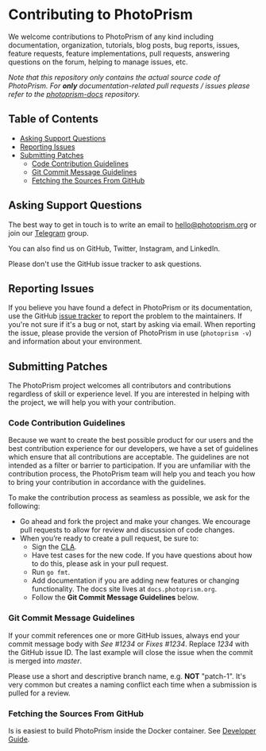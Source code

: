 # Contributing to PhotoPrism

We welcome contributions to PhotoPrism of any kind including documentation,
organization, tutorials, blog posts, bug reports, issues, feature requests,
feature implementations, pull requests, answering questions on the forum,
helping to manage issues, etc.

*Note that this repository only contains the actual source code of PhotoPrism. For **only** documentation-related pull requests / issues please refer to the [photoprism-docs](https://github.com/photoprism/photoprism-docs) repository.*

## Table of Contents

* [Asking Support Questions](#asking-support-questions)
* [Reporting Issues](#reporting-issues)
* [Submitting Patches](#submitting-patches)
  * [Code Contribution Guidelines](#code-contribution-guidelines)
  * [Git Commit Message Guidelines](#git-commit-message-guidelines)
  * [Fetching the Sources From GitHub](#fetching-the-sources-from-github)

## Asking Support Questions

The best way to get in touch is to write an email to hello@photoprism.org or join our [Telegram](https://t.me/joinchat/B8AmeBAUEugGszzuklsj5w) group.

You can also find us on GitHub, Twitter, Instagram, and LinkedIn.

Please don't use the GitHub issue tracker to ask questions.

## Reporting Issues

If you believe you have found a defect in PhotoPrism or its documentation, use
the GitHub [issue tracker](https://github.com/photoprism/photoprism/issues) to report
the problem to the maintainers. If you're not sure if it's a bug or not,
start by asking via email.
When reporting the issue, please provide the version of PhotoPrism in use (`photoprism -v`) and information about your environment.

## Submitting Patches

The PhotoPrism project welcomes all contributors and contributions regardless of skill or experience level. If you are interested in helping with the project, we will help you with your contribution.

### Code Contribution Guidelines

Because we want to create the best possible product for our users and the best contribution experience for our developers, we have a set of guidelines which ensure that all contributions are acceptable. The guidelines are not intended as a filter or barrier to participation. If you are unfamiliar with the contribution process, the PhotoPrism team will help you and teach you how to bring your contribution in accordance with the guidelines.

To make the contribution process as seamless as possible, we ask for the following:

* Go ahead and fork the project and make your changes. We encourage pull requests to allow for review and discussion of code changes.
* When you’re ready to create a pull request, be sure to:
    * Sign the [CLA](https://cla-assistant.io/photoprism/photoprism).
    * Have test cases for the new code. If you have questions about how to do this, please ask in your pull request.
    * Run `go fmt`.
    * Add documentation if you are adding new features or changing functionality.  The docs site lives at `docs.photoprism.org`.
    * Follow the **Git Commit Message Guidelines** below.

### Git Commit Message Guidelines

If your commit references one or more GitHub issues, always end your commit message body with *See #1234* or *Fixes #1234*.
Replace *1234* with the GitHub issue ID. The last example will close the issue when the commit is merged into *master*.

Please use a short and descriptive branch name, e.g. **NOT** "patch-1". It's very common but creates a naming conflict each time when a submission is pulled for a review.

###  Fetching the Sources From GitHub

Is is easiest to build PhotoPrism inside the Docker container. See [Developer Guide](https://github.com/photoprism/photoprism/wiki/Developer-Guide).